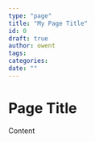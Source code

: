 ```yaml
---
type: "page"
title: "My Page Title"
id: 0
draft: true
author: owent
tags:
categories: 
date: ""
---
```


# Page Title

Content